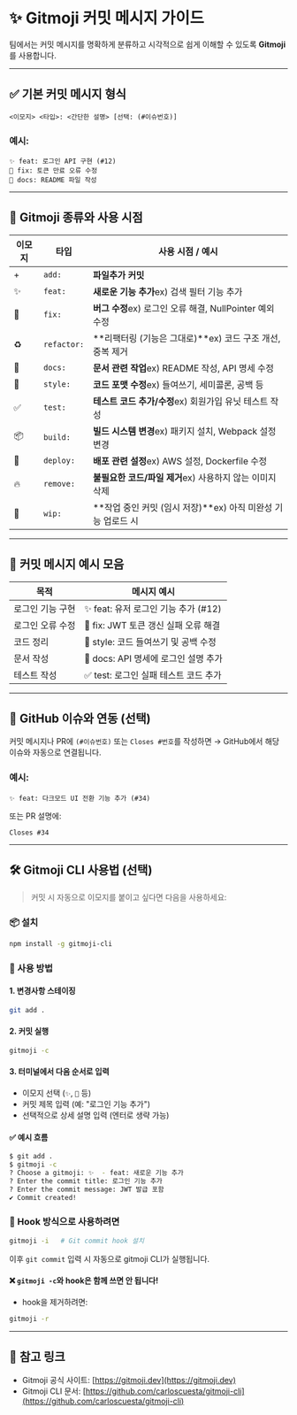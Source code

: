 # ✨ Gitmoji 커밋 메시지 가이드

팀에서는 커밋 메시지를 명확하게 분류하고 시각적으로 쉽게 이해할 수 있도록 **Gitmoji**를 사용합니다.

---

## ✅ 기본 커밋 메시지 형식

```
<이모지> <타입>: <간단한 설명> [선택: (#이슈번호)]
```

### 예시:

```
✨ feat: 로그인 API 구현 (#12)
🐛 fix: 토큰 만료 오류 수정
📝 docs: README 파일 작성
```

---

## 🎯 Gitmoji 종류와 사용 시점

| 이모지 | 타입          | 사용 시점 / 예시                            |
|-----|-------------|---------------------------------------|
| +   | `add:`      | **파일추가 커밋**                           |
| ✨   | `feat:`     | **새로운 기능 추가**ex) 검색 필터 기능 추가          |
| 🐛  | `fix:`      | **버그 수정**ex) 로그인 오류 해결, NullPointer 예외 수정 |
| ♻️  | `refactor:` | **리팩터링 (기능은 그대로)**ex) 코드 구조 개선, 중복 제거 |
| 📝  | `docs:`     | **문서 관련 작업**ex) README 작성, API 명세 수정  |
| 🎨  | `style:`    | **코드 포맷 수정**ex) 들여쓰기, 세미콜론, 공백 등      |
| ✅   | `test:`     | **테스트 코드 추가/수정**ex) 회원가입 유닛 테스트 작성    |
| 📦  | `build:`    | **빌드 시스템 변경**ex) 패키지 설치, Webpack 설정 변경 |
| 🚀  | `deploy:`   | **배포 관련 설정**ex) AWS 설정, Dockerfile 수정 |
| 🔥  | `remove:`   | **불필요한 코드/파일 제거**ex) 사용하지 않는 이미지 삭제   |
| 🚧  | `wip:`      | **작업 중인 커밋 (임시 저장)**ex) 아직 미완성 기능 업로드 시 |

---

## 🧪 커밋 메시지 예시 모음

| 목적        | 메시지 예시                     |
| --------- | -------------------------- |
| 로그인 기능 구현 | ✨ feat: 유저 로그인 기능 추가 (#12) |
| 로그인 오류 수정 | 🐛 fix: JWT 토큰 갱신 실패 오류 해결 |
| 코드 정리     | 🎨 style: 코드 들여쓰기 및 공백 수정  |
| 문서 작성     | 📝 docs: API 명세에 로그인 설명 추가 |
| 테스트 작성    | ✅ test: 로그인 실패 테스트 코드 추가   |

---

## 🔗 GitHub 이슈와 연동 (선택)

커밋 메시지나 PR에 `(#이슈번호)` 또는 `Closes #번호`를 작성하면 → GitHub에서 해당 이슈와 자동으로 연결됩니다.

### 예시:

```
✨ feat: 다크모드 UI 전환 기능 추가 (#34)
```

또는 PR 설명에:

```
Closes #34
```

---

## 🛠 Gitmoji CLI 사용법 (선택)

> 커밋 시 자동으로 이모지를 붙이고 싶다면 다음을 사용하세요:

### 📦 설치

```bash
npm install -g gitmoji-cli
```

### 🧭 사용 방법

#### 1. 변경사항 스테이징

```bash
git add .
```

#### 2. 커밋 실행

```bash
gitmoji -c
```

#### 3. 터미널에서 다음 순서로 입력

- 이모지 선택 (`✨`, `🐛` 등)
- 커밋 제목 입력 (예: "로그인 기능 추가")
- 선택적으로 상세 설명 입력 (엔터로 생략 가능)

#### ✅ 예시 흐름

```bash
$ git add .
$ gitmoji -c
? Choose a gitmoji: ✨  - feat: 새로운 기능 추가
? Enter the commit title: 로그인 기능 추가
? Enter the commit message: JWT 발급 포함
✔ Commit created!
```

### 🔁 Hook 방식으로 사용하려면

```bash
gitmoji -i   # Git commit hook 설치
```

이후 `git commit` 입력 시 자동으로 gitmoji CLI가 실행됩니다.

#### ❌ `gitmoji -c`와 hook은 함께 쓰면 안 됩니다!

- hook을 제거하려면:

```bash
gitmoji -r
```

---

## 📘 참고 링크

- Gitmoji 공식 사이트: [https://gitmoji.dev](https://gitmoji.dev)
- Gitmoji CLI 문서: [https://github.com/carloscuesta/gitmoji-cli](https://github.com/carloscuesta/gitmoji-cli)

